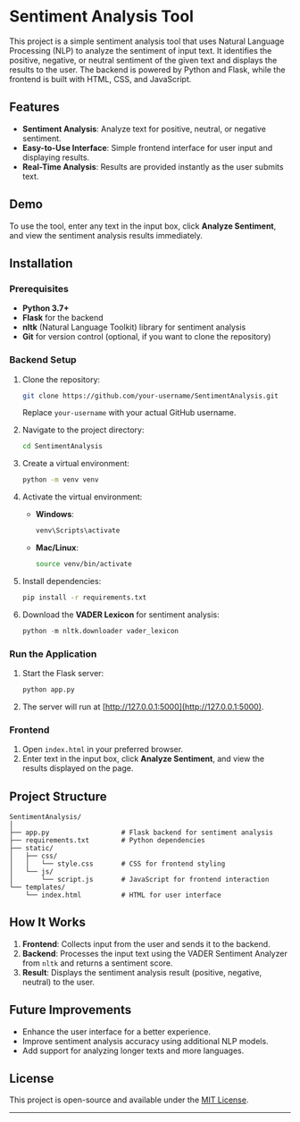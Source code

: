 
# Sentiment Analysis Tool

This project is a simple sentiment analysis tool that uses Natural Language Processing (NLP) to analyze the sentiment of input text. It identifies the positive, negative, or neutral sentiment of the given text and displays the results to the user. The backend is powered by Python and Flask, while the frontend is built with HTML, CSS, and JavaScript.

## Features
- **Sentiment Analysis**: Analyze text for positive, neutral, or negative sentiment.
- **Easy-to-Use Interface**: Simple frontend interface for user input and displaying results.
- **Real-Time Analysis**: Results are provided instantly as the user submits text.

## Demo
To use the tool, enter any text in the input box, click **Analyze Sentiment**, and view the sentiment analysis results immediately.

## Installation

### Prerequisites
- **Python 3.7+**
- **Flask** for the backend
- **nltk** (Natural Language Toolkit) library for sentiment analysis
- **Git** for version control (optional, if you want to clone the repository)

### Backend Setup
1. Clone the repository:
   ```bash
   git clone https://github.com/your-username/SentimentAnalysis.git
   ```
   Replace `your-username` with your actual GitHub username.

2. Navigate to the project directory:
   ```bash
   cd SentimentAnalysis
   ```

3. Create a virtual environment:
   ```bash
   python -m venv venv
   ```

4. Activate the virtual environment:
   - **Windows**:
     ```bash
     venv\Scripts\activate
     ```
   - **Mac/Linux**:
     ```bash
     source venv/bin/activate
     ```

5. Install dependencies:
   ```bash
   pip install -r requirements.txt
   ```

6. Download the **VADER Lexicon** for sentiment analysis:
   ```python
   python -m nltk.downloader vader_lexicon
   ```

### Run the Application
1. Start the Flask server:
   ```bash
   python app.py
   ```
2. The server will run at [http://127.0.0.1:5000](http://127.0.0.1:5000).

### Frontend
1. Open `index.html` in your preferred browser.
2. Enter text in the input box, click **Analyze Sentiment**, and view the results displayed on the page.

## Project Structure

```plaintext
SentimentAnalysis/
│
├── app.py                  # Flask backend for sentiment analysis
├── requirements.txt        # Python dependencies
├── static/
│   ├── css/
│   │   └── style.css       # CSS for frontend styling
│   └── js/
│       └── script.js       # JavaScript for frontend interaction
└── templates/
    └── index.html          # HTML for user interface
```

## How It Works
1. **Frontend**: Collects input from the user and sends it to the backend.
2. **Backend**: Processes the input text using the VADER Sentiment Analyzer from `nltk` and returns a sentiment score.
3. **Result**: Displays the sentiment analysis result (positive, negative, neutral) to the user.

## Future Improvements
- Enhance the user interface for a better experience.
- Improve sentiment analysis accuracy using additional NLP models.
- Add support for analyzing longer texts and more languages.

## License
This project is open-source and available under the [MIT License](LICENSE).

---
